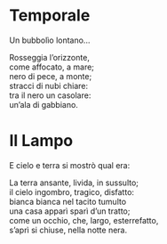 # Temporale
Un bubbolìo lontano...    

Rosseggia l’orizzonte,    
come affocato, a mare;    
nero di pece, a monte;    
stracci di nubi chiare:    
tra il nero un casolare:    
un’ala di gabbiano.    

# Il Lampo
E cielo e terra si mostrò qual era:    

La terra ansante, livida, in sussulto;    
il cielo ingombro, tragico, disfatto:    
bianca bianca nel tacito tumulto    
una casa apparì sparì d’un tratto;    
come un occhio, che, largo, esterrefatto,    
s’aprì si chiuse, nella notte nera.    